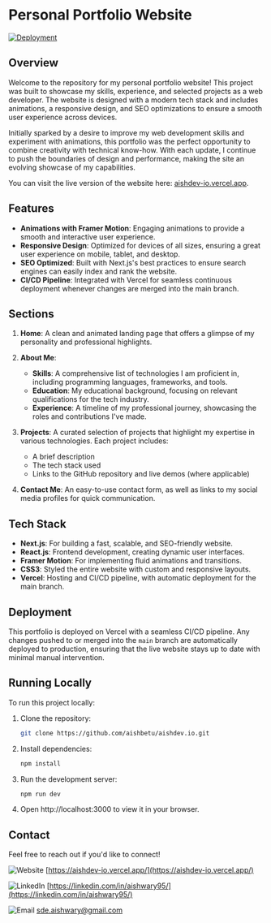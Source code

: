 # Personal Portfolio Website

[![Deployment](https://img.shields.io/badge/Deployed%20on-Vercel-brightgreen)](https://aishdev-io.vercel.app/)

## Overview

Welcome to the repository for my personal portfolio website! This project was built to showcase my skills, experience, and selected projects as a web developer. The website is designed with a modern tech stack and includes animations, a responsive design, and SEO optimizations to ensure a smooth user experience across devices.

Initially sparked by a desire to improve my web development skills and experiment with animations, this portfolio was the perfect opportunity to combine creativity with technical know-how. With each update, I continue to push the boundaries of design and performance, making the site an evolving showcase of my capabilities.

You can visit the live version of the website here: [aishdev-io.vercel.app](https://aishdev-io.vercel.app/).

## Features

- **Animations with Framer Motion**: Engaging animations to provide a smooth and interactive user experience.
- **Responsive Design**: Optimized for devices of all sizes, ensuring a great user experience on mobile, tablet, and desktop.
- **SEO Optimized**: Built with Next.js's best practices to ensure search engines can easily index and rank the website.
- **CI/CD Pipeline**: Integrated with Vercel for seamless continuous deployment whenever changes are merged into the main branch.

## Sections

1. **Home**: A clean and animated landing page that offers a glimpse of my personality and professional highlights.
  
2. **About Me**:
   - **Skills**: A comprehensive list of technologies I am proficient in, including programming languages, frameworks, and tools.
   - **Education**: My educational background, focusing on relevant qualifications for the tech industry.
   - **Experience**: A timeline of my professional journey, showcasing the roles and contributions I've made.

3. **Projects**: A curated selection of projects that highlight my expertise in various technologies. Each project includes:
   - A brief description
   - The tech stack used
   - Links to the GitHub repository and live demos (where applicable)

4. **Contact Me**: An easy-to-use contact form, as well as links to my social media profiles for quick communication.

## Tech Stack

- **Next.js**: For building a fast, scalable, and SEO-friendly website.
- **React.js**: Frontend development, creating dynamic user interfaces.
- **Framer Motion**: For implementing fluid animations and transitions.
- **CSS3**: Styled the entire website with custom and responsive layouts.
- **Vercel**: Hosting and CI/CD pipeline, with automatic deployment for the main branch.

## Deployment

This portfolio is deployed on Vercel with a seamless CI/CD pipeline. Any changes pushed to or merged into the `main` branch are automatically deployed to production, ensuring that the live website stays up to date with minimal manual intervention.

## Running Locally

To run this project locally:

1. Clone the repository:
   ```bash
   git clone https://github.com/aishbetu/aishdev.io.git
   ```

2. Install dependencies:
   ```bash
   npm install
   ```

3. Run the development server:
   ```bash
   npm run dev
   ```
   
4. Open http://localhost:3000 to view it in your browser.

## Contact

Feel free to reach out if you'd like to connect!

![Website](https://img.shields.io/badge/Website-00A3E0?style=flat&logo=vercel&logoColor=white) [https://aishdev-io.vercel.app/](https://aishdev-io.vercel.app/)

![LinkedIn](https://img.shields.io/badge/LinkedIn-0077B5?style=flat&logo=linkedin&logoColor=white) [https://linkedin.com/in/aishwary95/](https://linkedin.com/in/aishwary95/)

![Email](https://img.shields.io/badge/Email-D14836?style=flat&logo=gmail&logoColor=white) [sde.aishwary@gmail.com](mailto:sde.aishwary@gmail.com)
